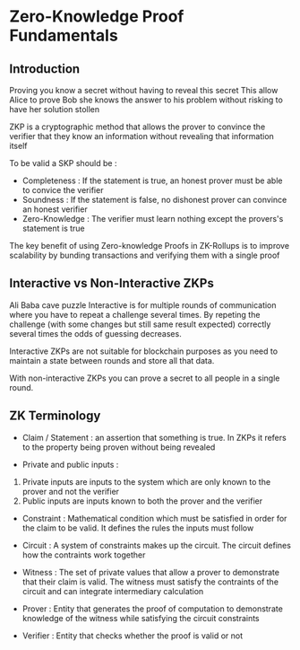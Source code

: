 # Zero-Knowledge Proof Fundamentals

## Introduction

Proving you know a secret without having to reveal this secret
This allow Alice to prove Bob she knows the answer to his problem without risking to have her solution stollen

ZKP is a cryptographic method that allows the prover to convince the verifier that they know an information without revealing that information itself

To be valid a SKP should be :

- Completeness : If the statement is true, an honest prover must be able to convice the verifier
- Soundness : If the statement is false, no dishonest prover can convince an honest verifier
- Zero-Knowledge : The verifier must learn nothing except the provers's statement is true

The key benefit of using Zero-knowledge Proofs in ZK-Rollups is to improve scalability by bunding transactions and verifying them with a single proof

## Interactive vs Non-Interactive ZKPs

Ali Baba cave puzzle
Interactive is for multiple rounds of communication where you have to repeat a challenge several times. By repeting the challenge (with some changes but still same result expected) correctly several times the odds of guessing decreases.

Interactive ZKPs are not suitable for blockchain purposes as you need to maintain a state between rounds and store all that data.

With non-interactive ZKPs you can prove a secret to all people in a single round.

## ZK Terminology

- Claim / Statement : an assertion that something is true. In ZKPs it refers to the property being proven without being revealed

- Private and public inputs : 
1. Private inputs are inputs to the system which are only known to the prover and not the verifier
2. Public inputs are inputs known to both the prover and the verifier

- Constraint : Mathematical condition which must be satisfied in order for the claim to be valid. It defines the rules the inputs must follow

- Circuit : A system of constraints makes up the circuit. The circuit defines how the contraints work together

- Witness : The set of private values that allow a prover to demonstrate that their claim is valid. The witness must satisfy the contraints of the circuit and can integrate intermediary calculation

- Prover : Entity that generates the proof of computation to demonstrate knowledge of the witness while satisfying the circuit constraints

- Verifier : Entity that checks whether the proof is valid or not